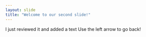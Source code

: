 ```yaml
---
layout: slide
title: "Welcome to our second slide!"
---
```

I just reviewed it and added a text
Use the left arrow to go back!
